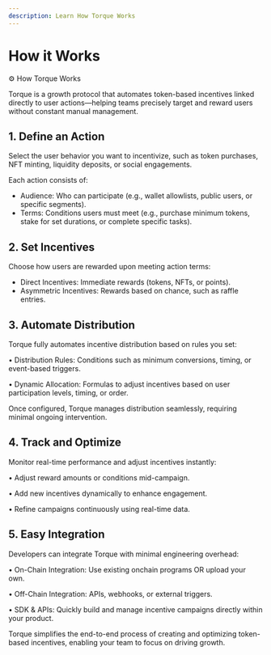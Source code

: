 ```yaml
---
description: Learn How Torque Works
---
```


# How it Works

⚙️ How Torque Works

Torque is a growth protocol that automates token-based incentives linked directly to user actions—helping teams precisely target and reward users without constant manual management.

## 1. Define an Action

Select the user behavior you want to incentivize, such as token purchases, NFT minting, liquidity deposits, or social engagements.

Each action consists of:

* Audience: Who can participate (e.g., wallet allowlists, public users, or specific segments).
* Terms: Conditions users must meet (e.g., purchase minimum tokens, stake for set durations, or complete specific tasks).

## 2. Set Incentives

Choose how users are rewarded upon meeting action terms:

* Direct Incentives: Immediate rewards (tokens, NFTs, or points).
* Asymmetric Incentives: Rewards based on chance, such as raffle entries.

## 3. Automate Distribution

Torque fully automates incentive distribution based on rules you set:

• Distribution Rules: Conditions such as minimum conversions, timing, or event-based triggers.

• Dynamic Allocation: Formulas to adjust incentives based on user participation levels, timing, or order.

Once configured, Torque manages distribution seamlessly, requiring minimal ongoing intervention.

## 4. Track and Optimize

Monitor real-time performance and adjust incentives instantly:

• Adjust reward amounts or conditions mid-campaign.

• Add new incentives dynamically to enhance engagement.

• Refine campaigns continuously using real-time data.

## 5. Easy Integration

Developers can integrate Torque with minimal engineering overhead:

• On-Chain Integration: Use existing onchain programs OR upload your own.

• Off-Chain Integration: APIs, webhooks, or external triggers.

• SDK & APIs: Quickly build and manage incentive campaigns directly within your product.

Torque simplifies the end-to-end process of creating and optimizing token-based incentives, enabling your team to focus on driving growth.
